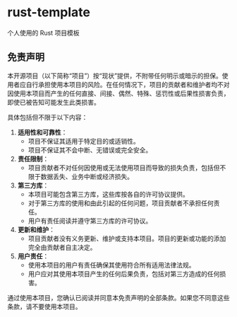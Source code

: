 # rust-template

个人使用的 Rust 项目模板



## 免责声明

本开源项目（以下简称“项目”）按“现状”提供，不附带任何明示或暗示的担保。使用者应自行承担使用本项目的风险。在任何情况下，项目的贡献者和维护者均不对因使用本项目而产生的任何直接、间接、偶然、特殊、惩罚性或后果性损害负责，即使已被告知可能发生此类损害。

具体包括但不限于以下内容：

1. **适用性和可靠性**：
   - 项目不保证其适用于特定目的或适销性。
   - 项目不保证其不会中断、无错误或完全安全。
2. **责任限制**：
   - 项目贡献者不对任何因使用或无法使用项目而导致的损失负责，包括但不限于数据丢失、业务中断或经济损失。
3. **第三方库**：
   - 本项目可能包含第三方库，这些库按各自的许可协议提供。
   - 对于第三方库的使用和由此引起的任何问题，项目贡献者不承担任何责任。
   - 用户有责任阅读并遵守第三方库的许可协议。
4. **更新和维护**：
   - 项目贡献者没有义务更新、维护或支持本项目。项目的更新或功能的添加完全由贡献者自主决定。
5. **用户责任**：
   - 使用本项目的用户有责任确保其使用符合所有适用法律法规。
   - 用户应对其使用本项目产生的任何后果负责，包括对第三方造成的任何损害。

通过使用本项目，您确认已阅读并同意本免责声明的全部条款。如果您不同意这些条款，请不要使用本项目。

